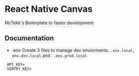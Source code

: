 # React Native Canvas

McTekk's Boilerplate to faster development

## Documentation

- .env 
  Create 3 files to manage dev enviorments. `.env.local`, `env.dev.local` and ` .env.prod.local`
```
 API_KEY=
 SENTRY_KEY=
```
